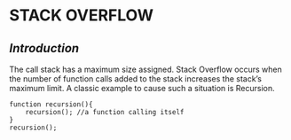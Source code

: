 # STACK OVERFLOW

## _Introduction_
The call stack has a maximum size assigned. Stack Overflow occurs when the number of function calls added to the stack increases the stack’s maximum limit. A classic example to cause such a situation is Recursion.

```
function recursion(){ 
    recursion(); //a function calling itself 
}
recursion();
```